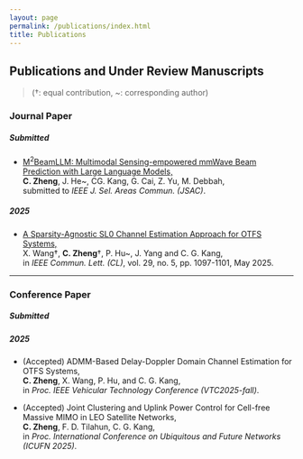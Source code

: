 ```yaml
---
layout: page
permalink: /publications/index.html
title: Publications
---
```

## Publications and Under Review Manuscripts
> (†: equal contribution, ~: corresponding author)

### Journal Paper
##### Submitted
- [M<sup>2</sup>BeamLLM: Multimodal Sensing-empowered mmWave Beam Prediction with Large Language Models,](https://ieeexplore.ieee.org/document/10938192)<br>**C. Zheng**, J. He~, CG. Kang, G. Cai, Z. Yu, M. Debbah,<br> submitted to *IEEE J. Sel. Areas Commun. (JSAC)*.<br>


##### 2025
- [A Sparsity-Agnostic SL0 Channel Estimation Approach for OTFS Systems,](https://arxiv.org/abs/2506.14532)<br>X. Wang†, **C. Zheng**†, P. Hu~, J. Yang and C. G. Kang,<br> in *IEEE Commun. Lett. (CL)*, vol. 29, no. 5, pp. 1097-1101, May 2025.<br>
  


---
### Conference Paper
##### Submitted


##### 2025
- (Accepted) ADMM-Based Delay-Doppler Domain Channel Estimation for OTFS Systems,<br> **C. Zheng**, X. Wang, P. Hu, and C. G. Kang,<br> in *Proc. IEEE Vehicular Technology Conference (VTC2025-fall)*.<br>

- (Accepted) Joint Clustering and Uplink Power Control for Cell-free Massive MIMO in LEO Satellite Networks,<br>**C. Zheng**, F. D. Tilahun, C. G. Kang,<br>in *Proc. International Conference on Ubiquitous and Future Networks (ICUFN 2025)*.